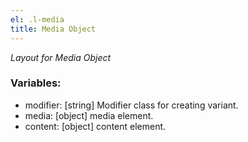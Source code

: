 ```yaml
---
el: .l-media
title: Media Object
---
```

_Layout for Media Object_

### Variables:
* modifier: [string] Modifier class for creating variant.
* media: [object] media element.
* content: [object] content element.
